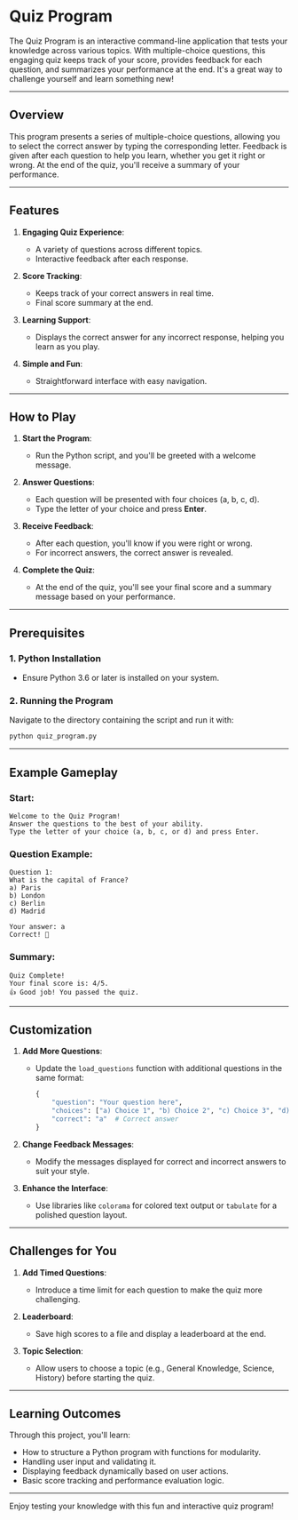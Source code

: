 # **Quiz Program**

The Quiz Program is an interactive command-line application that tests your knowledge across various topics. With multiple-choice questions, this engaging quiz keeps track of your score, provides feedback for each question, and summarizes your performance at the end. It's a great way to challenge yourself and learn something new!

---

## **Overview**

This program presents a series of multiple-choice questions, allowing you to select the correct answer by typing the corresponding letter. Feedback is given after each question to help you learn, whether you get it right or wrong. At the end of the quiz, you'll receive a summary of your performance.

---

## **Features**

1. **Engaging Quiz Experience**:
   - A variety of questions across different topics.
   - Interactive feedback after each response.

2. **Score Tracking**:
   - Keeps track of your correct answers in real time.
   - Final score summary at the end.

3. **Learning Support**:
   - Displays the correct answer for any incorrect response, helping you learn as you play.

4. **Simple and Fun**:
   - Straightforward interface with easy navigation.

---

## **How to Play**

1. **Start the Program**:
   - Run the Python script, and you'll be greeted with a welcome message.

2. **Answer Questions**:
   - Each question will be presented with four choices (a, b, c, d).
   - Type the letter of your choice and press **Enter**.

3. **Receive Feedback**:
   - After each question, you'll know if you were right or wrong.
   - For incorrect answers, the correct answer is revealed.

4. **Complete the Quiz**:
   - At the end of the quiz, you'll see your final score and a summary message based on your performance.

---

## **Prerequisites**

### **1. Python Installation**  
- Ensure Python 3.6 or later is installed on your system.  

### **2. Running the Program**  
Navigate to the directory containing the script and run it with:  
```bash
python quiz_program.py
```

---

## **Example Gameplay**

### **Start**:  
```plaintext
Welcome to the Quiz Program!
Answer the questions to the best of your ability.
Type the letter of your choice (a, b, c, or d) and press Enter.
```

### **Question Example**:  
```plaintext
Question 1:
What is the capital of France?
a) Paris
b) London
c) Berlin
d) Madrid

Your answer: a
Correct! 🎉
```

### **Summary**:  
```plaintext
Quiz Complete!
Your final score is: 4/5.
👍 Good job! You passed the quiz.
```

---

## **Customization**

1. **Add More Questions**:
   - Update the `load_questions` function with additional questions in the same format:
     ```python
     {
         "question": "Your question here",
         "choices": ["a) Choice 1", "b) Choice 2", "c) Choice 3", "d) Choice 4"],
         "correct": "a"  # Correct answer
     }
     ```

2. **Change Feedback Messages**:
   - Modify the messages displayed for correct and incorrect answers to suit your style.

3. **Enhance the Interface**:
   - Use libraries like `colorama` for colored text output or `tabulate` for a polished question layout.

---

## **Challenges for You**

1. **Add Timed Questions**:
   - Introduce a time limit for each question to make the quiz more challenging.

2. **Leaderboard**:
   - Save high scores to a file and display a leaderboard at the end.

3. **Topic Selection**:
   - Allow users to choose a topic (e.g., General Knowledge, Science, History) before starting the quiz.

---

## **Learning Outcomes**

Through this project, you'll learn:
- How to structure a Python program with functions for modularity.
- Handling user input and validating it.
- Displaying feedback dynamically based on user actions.
- Basic score tracking and performance evaluation logic.

---

Enjoy testing your knowledge with this fun and interactive quiz program! 